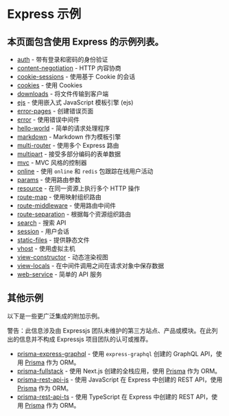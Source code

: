 # Express 示例

## 本页面包含使用 Express 的示例列表。

- [auth](https://github.com/expressjs/express/tree/master/examples/auth) - 带有登录和密码的身份验证
- [content-negotiation](https://github.com/expressjs/express/tree/master/examples/content-negotiation) - HTTP 内容协商
- [cookie-sessions](https://github.com/expressjs/express/tree/master/examples/cookie-sessions) - 使用基于 Cookie 的会话
- [cookies](https://github.com/expressjs/express/tree/master/examples/cookies) - 使用 Cookies
- [downloads](https://github.com/expressjs/express/tree/master/examples/downloads) - 将文件传输到客户端
- [ejs](https://github.com/expressjs/express/tree/master/examples/ejs) - 使用嵌入式 JavaScript 模板引擎 (ejs)
- [error-pages](https://github.com/expressjs/express/tree/master/examples/error-pages) - 创建错误页面
- [error](https://github.com/expressjs/express/tree/master/examples/error) - 使用错误中间件
- [hello-world](https://github.com/expressjs/express/tree/master/examples/hello-world) - 简单的请求处理程序
- [markdown](https://github.com/expressjs/express/tree/master/examples/markdown) - Markdown 作为模板引擎
- [multi-router](https://github.com/expressjs/express/tree/master/examples/multi-router) - 使用多个 Express 路由
- [multipart](https://github.com/expressjs/express/tree/master/examples/multipart) - 接受多部分编码的表单数据
- [mvc](https://github.com/expressjs/express/tree/master/examples/mvc) - MVC 风格的控制器
- [online](https://github.com/expressjs/express/tree/master/examples/online) - 使用 `online` 和 `redis` 包跟踪在线用户活动
- [params](https://github.com/expressjs/express/tree/master/examples/params) - 使用路由参数
- [resource](https://github.com/expressjs/express/tree/master/examples/resource) - 在同一资源上执行多个 HTTP 操作
- [route-map](https://github.com/expressjs/express/tree/master/examples/route-map) - 使用映射组织路由
- [route-middleware](https://github.com/expressjs/express/tree/master/examples/route-middleware) - 使用路由中间件
- [route-separation](https://github.com/expressjs/express/tree/master/examples/route-separation) - 根据每个资源组织路由
- [search](https://github.com/expressjs/express/tree/master/examples/search) - 搜索 API
- [session](https://github.com/expressjs/express/tree/master/examples/session) - 用户会话
- [static-files](https://github.com/expressjs/express/tree/master/examples/static-files) - 提供静态文件
- [vhost](https://github.com/expressjs/express/tree/master/examples/vhost) - 使用虚拟主机
- [view-constructor](https://github.com/expressjs/express/tree/master/examples/view-constructor) - 动态渲染视图
- [view-locals](https://github.com/expressjs/express/tree/master/examples/view-locals) - 在中间件调用之间在请求对象中保存数据
- [web-service](https://github.com/expressjs/express/tree/master/examples/web-service) - 简单的 API 服务

## 其他示例

以下是一些更广泛集成的附加示例。

警告：此信息涉及由 Expressjs 团队未维护的第三方站点、产品或模块。在此列出的信息并不构成 Expressjs 项目团队的认可或推荐。

- [prisma-express-graphql](https://github.com/prisma/prisma-examples/tree/latest/typescript/graphql-express) - 使用 `express-graphql` 创建的 GraphQL API，使用 [Prisma](https://www.npmjs.com/package/prisma) 作为 ORM。
- [prisma-fullstack](https://github.com/prisma/prisma-examples/tree/latest/typescript/rest-nextjs-express) - 使用 Next.js 创建的全栈应用，使用 [Prisma](https://www.npmjs.com/package/prisma) 作为 ORM。
- [prisma-rest-api-js](https://github.com/prisma/prisma-examples/tree/latest/javascript/rest-express) - 使用 JavaScript 在 Express 中创建的 REST API，使用 [Prisma](https://www.npmjs.com/package/prisma) 作为 ORM。
- [prisma-rest-api-ts](https://github.com/prisma/prisma-examples/tree/latest/typescript/rest-express) - 使用 TypeScript 在 Express 中创建的 REST API，使用 [Prisma](https://www.npmjs.com/package/prisma) 作为 ORM。